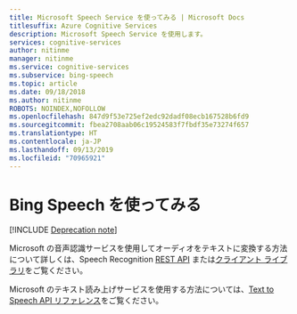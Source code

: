 ```yaml
---
title: Microsoft Speech Service を使ってみる | Microsoft Docs
titlesuffix: Azure Cognitive Services
description: Microsoft Speech Service を使用します。
services: cognitive-services
author: nitinme
manager: nitinme
ms.service: cognitive-services
ms.subservice: bing-speech
ms.topic: article
ms.date: 09/18/2018
ms.author: nitinme
ROBOTS: NOINDEX,NOFOLLOW
ms.openlocfilehash: 847d9f53e725ef2edc92dadf08ecb167528b6fd9
ms.sourcegitcommit: fbea2708aab06c19524583f7fbdf35e73274f657
ms.translationtype: HT
ms.contentlocale: ja-JP
ms.lasthandoff: 09/13/2019
ms.locfileid: "70965921"
---
```

# <a name="get-started-with-bing-speech"></a>Bing Speech を使ってみる

[!INCLUDE [Deprecation note](../../../../includes/cognitive-services-bing-speech-api-deprecation-note.md)]

Microsoft の音声認識サービスを使用してオーディオをテキストに変換する方法について詳しくは、Speech Recognition [REST API](GetStartedREST.md) または[クライアント ライブラリ](GetStartedClientLibraries.md)をご覧ください。

Microsoft のテキスト読み上げサービスを使用する方法については、[Text to Speech API リファレンス](../api-reference-rest/bingvoiceoutput.md)をご覧ください。
